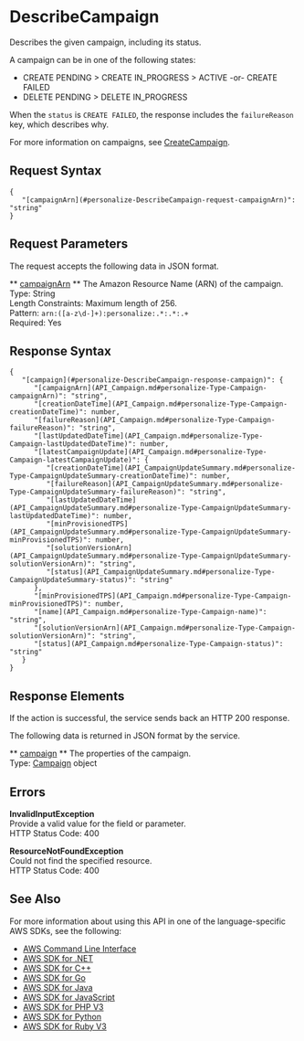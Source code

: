 # DescribeCampaign<a name="API_DescribeCampaign"></a>

Describes the given campaign, including its status\.

A campaign can be in one of the following states:
+ CREATE PENDING > CREATE IN\_PROGRESS > ACTIVE \-or\- CREATE FAILED
+ DELETE PENDING > DELETE IN\_PROGRESS

When the `status` is `CREATE FAILED`, the response includes the `failureReason` key, which describes why\.

For more information on campaigns, see [CreateCampaign](API_CreateCampaign.md)\.

## Request Syntax<a name="API_DescribeCampaign_RequestSyntax"></a>

```
{
   "[campaignArn](#personalize-DescribeCampaign-request-campaignArn)": "string"
}
```

## Request Parameters<a name="API_DescribeCampaign_RequestParameters"></a>

The request accepts the following data in JSON format\.

 ** [campaignArn](#API_DescribeCampaign_RequestSyntax) **   <a name="personalize-DescribeCampaign-request-campaignArn"></a>
The Amazon Resource Name \(ARN\) of the campaign\.  
Type: String  
Length Constraints: Maximum length of 256\.  
Pattern: `arn:([a-z\d-]+):personalize:.*:.*:.+`   
Required: Yes

## Response Syntax<a name="API_DescribeCampaign_ResponseSyntax"></a>

```
{
   "[campaign](#personalize-DescribeCampaign-response-campaign)": { 
      "[campaignArn](API_Campaign.md#personalize-Type-Campaign-campaignArn)": "string",
      "[creationDateTime](API_Campaign.md#personalize-Type-Campaign-creationDateTime)": number,
      "[failureReason](API_Campaign.md#personalize-Type-Campaign-failureReason)": "string",
      "[lastUpdatedDateTime](API_Campaign.md#personalize-Type-Campaign-lastUpdatedDateTime)": number,
      "[latestCampaignUpdate](API_Campaign.md#personalize-Type-Campaign-latestCampaignUpdate)": { 
         "[creationDateTime](API_CampaignUpdateSummary.md#personalize-Type-CampaignUpdateSummary-creationDateTime)": number,
         "[failureReason](API_CampaignUpdateSummary.md#personalize-Type-CampaignUpdateSummary-failureReason)": "string",
         "[lastUpdatedDateTime](API_CampaignUpdateSummary.md#personalize-Type-CampaignUpdateSummary-lastUpdatedDateTime)": number,
         "[minProvisionedTPS](API_CampaignUpdateSummary.md#personalize-Type-CampaignUpdateSummary-minProvisionedTPS)": number,
         "[solutionVersionArn](API_CampaignUpdateSummary.md#personalize-Type-CampaignUpdateSummary-solutionVersionArn)": "string",
         "[status](API_CampaignUpdateSummary.md#personalize-Type-CampaignUpdateSummary-status)": "string"
      },
      "[minProvisionedTPS](API_Campaign.md#personalize-Type-Campaign-minProvisionedTPS)": number,
      "[name](API_Campaign.md#personalize-Type-Campaign-name)": "string",
      "[solutionVersionArn](API_Campaign.md#personalize-Type-Campaign-solutionVersionArn)": "string",
      "[status](API_Campaign.md#personalize-Type-Campaign-status)": "string"
   }
}
```

## Response Elements<a name="API_DescribeCampaign_ResponseElements"></a>

If the action is successful, the service sends back an HTTP 200 response\.

The following data is returned in JSON format by the service\.

 ** [campaign](#API_DescribeCampaign_ResponseSyntax) **   <a name="personalize-DescribeCampaign-response-campaign"></a>
The properties of the campaign\.  
Type: [Campaign](API_Campaign.md) object

## Errors<a name="API_DescribeCampaign_Errors"></a>

 **InvalidInputException**   
Provide a valid value for the field or parameter\.  
HTTP Status Code: 400

 **ResourceNotFoundException**   
Could not find the specified resource\.  
HTTP Status Code: 400

## See Also<a name="API_DescribeCampaign_SeeAlso"></a>

For more information about using this API in one of the language\-specific AWS SDKs, see the following:
+  [AWS Command Line Interface](https://docs.aws.amazon.com/goto/aws-cli/personalize-2018-05-22/DescribeCampaign) 
+  [AWS SDK for \.NET](https://docs.aws.amazon.com/goto/DotNetSDKV3/personalize-2018-05-22/DescribeCampaign) 
+  [AWS SDK for C\+\+](https://docs.aws.amazon.com/goto/SdkForCpp/personalize-2018-05-22/DescribeCampaign) 
+  [AWS SDK for Go](https://docs.aws.amazon.com/goto/SdkForGoV1/personalize-2018-05-22/DescribeCampaign) 
+  [AWS SDK for Java](https://docs.aws.amazon.com/goto/SdkForJava/personalize-2018-05-22/DescribeCampaign) 
+  [AWS SDK for JavaScript](https://docs.aws.amazon.com/goto/AWSJavaScriptSDK/personalize-2018-05-22/DescribeCampaign) 
+  [AWS SDK for PHP V3](https://docs.aws.amazon.com/goto/SdkForPHPV3/personalize-2018-05-22/DescribeCampaign) 
+  [AWS SDK for Python](https://docs.aws.amazon.com/goto/boto3/personalize-2018-05-22/DescribeCampaign) 
+  [AWS SDK for Ruby V3](https://docs.aws.amazon.com/goto/SdkForRubyV3/personalize-2018-05-22/DescribeCampaign) 